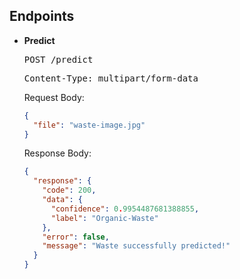 ## Endpoints

- **Predict**
  <pre>POST /predict</pre>
  <pre>Content-Type: multipart/form-data</pre>

  Request Body:

  ```json
  {
    "file": "waste-image.jpg"
  }
  ```

  Response Body:

  ```json
  {
    "response": {
      "code": 200,
      "data": {
        "confidence": 0.9954487681388855,
        "label": "Organic-Waste"
      },
      "error": false,
      "message": "Waste successfully predicted!"
    }
  }
  ```
